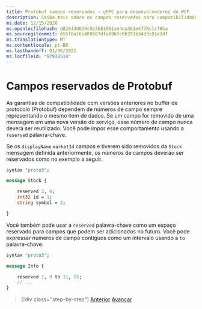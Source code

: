 ```yaml
---
title: Protobuf campos reservados – gRPC para desenvolvedores do WCF
description: Saiba mais sobre os campos reservados para compatibilidade entre versões.
ms.date: 12/15/2020
ms.openlocfilehash: d82043d619c5b3b81091ae4ea381e4778c1cf6ba
ms.sourcegitcommit: 655f8a16c488567dfa696fc0b293b34d3c81e3df
ms.translationtype: MT
ms.contentlocale: pt-BR
ms.lasthandoff: 01/06/2021
ms.locfileid: "97938514"
---
```

# <a name="protobuf-reserved-fields"></a>Campos reservados de Protobuf

As garantias de compatibilidade com versões anteriores no buffer de protocolo (Protobuf) dependem de números de campo sempre representando o mesmo item de dados. Se um campo for removido de uma mensagem em uma nova versão do serviço, esse número de campo nunca deverá ser reutilizado. Você pode impor esse comportamento usando a `reserved` palavra-chave.

Se os `displayName` `marketId` campos e tiverem sido removidos da `Stock` mensagem definida anteriormente, os números de campos deverão ser reservados como no exemplo a seguir.

```protobuf
syntax "proto3";

message Stock {

    reserved 3, 4;
    int32 id = 1;
    string symbol = 2;

}
```

Você também pode usar a `reserved` palavra-chave como um espaço reservado para campos que podem ser adicionados no futuro. Você pode expressar números de campo contíguos como um intervalo usando a `to` palavra-chave.

```protobuf
syntax "proto3";

message Info {

    reserved 2, 9 to 11, 15;
    // ...
}
```

>[!div class="step-by-step"]
>[Anterior](protobuf-repeated.md) 
> [Avançar](protobuf-any-oneof.md)
